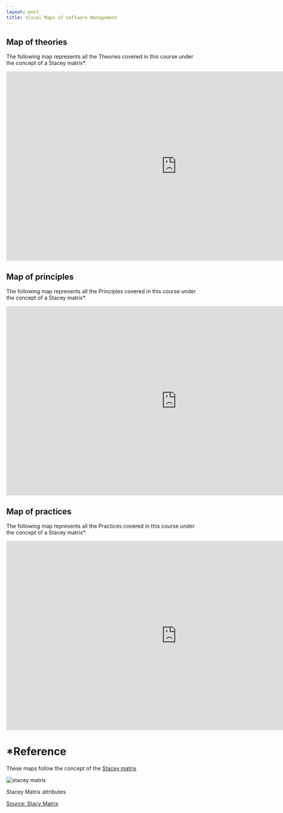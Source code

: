 ```yaml
---
layout: post
title: Visual Maps of Software Management
---
```


## Map of theories
The following map represents all the Theories covered in this course under the concept of a Stacey matrix*.
<iframe width="900" height="500" seamless frameborder="0" scrolling="no" src="https://docs.google.com/spreadsheets/d/1Vt6rP6G1GAJPIrjQIZLAlXHW3CJGMu_7y6kvj_zM3nM/pubchart?oid=269447730&amp;format=interactive"></iframe>

## Map of principles
The following map represents all the Principles covered in this course under the concept of a Stacey matrix*.
<iframe width="900" height="500" seamless frameborder="0" scrolling="no" src="https://docs.google.com/spreadsheets/d/1PvRzlMyEhCuHNpOcN6T3pYXNVUiWF_aHn9eUbGlth5U/pubchart?oid=269447730&amp;format=interactive"></iframe>

## Map of practices
The following map represents all the Practices covered in this course under the concept of a Stacey matrix*.
<iframe width="900" height="500" seamless frameborder="0" scrolling="no" src="https://docs.google.com/spreadsheets/d/16GDtqDAr9hAsFB72WTu98yel1rRbQs2HWT4lzegKrxw/pubchart?oid=269447730&amp;format=interactive"></iframe>


# *Reference
These maps follow the concept of the [Stacey matrix](http://www.gp-training.net/training/communication_skills/consultation/equipoise/complexity/stacey.htm)

![stacey matrix](http://www.gp-training.net/training/communication_skills/consultation/equipoise/complexity/stacey3.gif)

Stacey Matrix attributes

[Source: Stacy Matrix](http://www.gp-training.net/training/communication_skills/consultation/equipoise/complexity/stacey3.gif)
